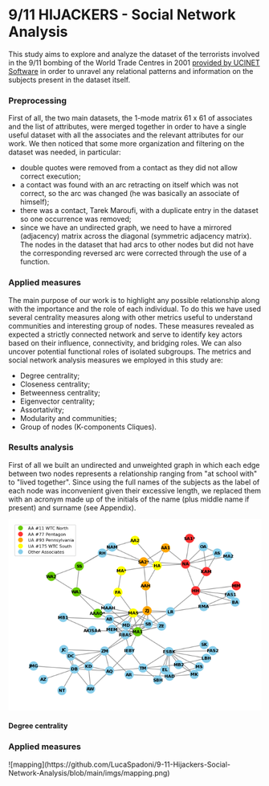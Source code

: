 # 9/11 HIJACKERS - Social Network Analysis

This study aims to explore and analyze the dataset of the terrorists involved in the 9/11 bombing of the World Trade Centres in 2001 [provided by UCINET Software](https://sites.google.com/site/ucinetsoftware/datasets/covert-networks/911-hijackers?authuser=0) in order to unravel any relational patterns and information on the subjects present in the dataset itself.

<h3>Preprocessing</h3>
First of all, the two main datasets, the 1-mode matrix 61 x 61 of associates and the list of attributes, were merged together in order to have a single useful dataset with all the associates and the relevant attributes for our work. We then noticed that some more organization and filtering on the dataset was needed, in particular:

- double quotes were removed from a contact as they did not allow correct execution;
- a contact was found with an arc retracting on itself which was not correct, so the arc was changed (he was basically an associate of himself);
- there was a contact, Tarek Maroufi, with a duplicate entry in the dataset so one occurrence was removed;
- since we have an undirected graph, we need to have a mirrored (adjacency) matrix across the diagonal (symmetric adjacency matrix). The nodes in the dataset that had arcs to other nodes but did not have the corresponding reversed arc were corrected through the use of a function.

<h3>Applied measures</h3>
The main purpose of our work is to highlight any possible relationship along with the importance and the role of each individual. To do this we have used several centrality measures along with other metrics useful to understand communities and interesting group of nodes. These measures revealed as expected a strictly connected network and serve to identify key actors based on their influence, connectivity, and bridging roles. We can also uncover potential functional roles of isolated subgroups. The metrics and social network analysis measures we employed in this study are:

- Degree centrality;
- Closeness centrality;
- Betweenness centrality;
- Eigenvector centrality;
- Assortativity;
- Modularity and communities;
- Group of nodes (K-components Cliques).

<h3>Results analysis</h3>
First of all we built an undirected and unweighted graph in which each edge between two nodes represents a relationship ranging from "at school with" to "lived together". Since using the full names of the subjects as the label of each node was inconvenient given their excessive length, we replaced them with an acronym made up of the initials of the name (plus middle name if present) and surname (see Appendix). 


![graph](https://github.com/LucaSpadoni/9-11-Hijackers-Social-Network-Analysis/blob/main/imgs/graph.png)

<h4>Degree centrality</h4>

<h3>Applied measures</h3>
![mapping](https://github.com/LucaSpadoni/9-11-Hijackers-Social-Network-Analysis/blob/main/imgs/mapping.png)


